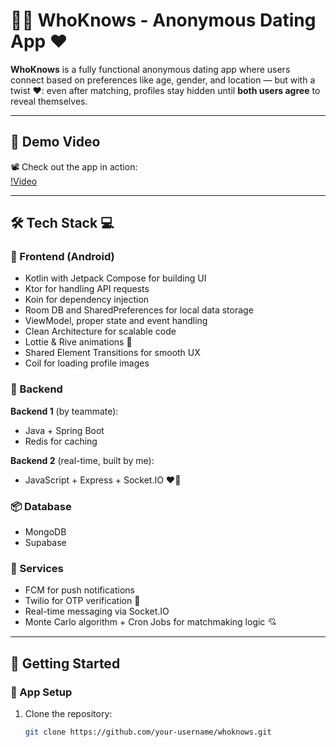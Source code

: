 # 🕵️‍♂️ WhoKnows - Anonymous Dating App ❤️

**WhoKnows** is a fully functional anonymous dating app where users connect based on preferences like age, gender, and location — but with a twist ❤️: even after matching, profiles stay hidden until **both users agree** to reveal themselves.

---

## 🎥 Demo Video

📽️ Check out the app in action:  
[!Video](https://github.com/KUSHAL-RAJ-PAREEK/Whoknows/blob/master/demo_video.mp4)

---

## 🛠️ Tech Stack 💻

### 💜 Frontend (Android)
- Kotlin with Jetpack Compose for building UI
- Ktor for handling API requests
- Koin for dependency injection
- Room DB and SharedPreferences for local data storage
- ViewModel, proper state and event handling
- Clean Architecture for scalable code
- Lottie & Rive animations 💫
- Shared Element Transitions for smooth UX
- Coil for loading profile images

### 🧠 Backend

**Backend 1** (by teammate):
- Java + Spring Boot
- Redis for caching

**Backend 2** (real-time, built by me):
- JavaScript + Express + Socket.IO ❤️‍🔥

### 📦 Database
- MongoDB
- Supabase

### 🔔 Services
- FCM for push notifications
- Twilio for OTP verification 🔐
- Real-time messaging via Socket.IO
- Monte Carlo algorithm + Cron Jobs for matchmaking logic 💘

---

## 🚀 Getting Started

### 📱 App Setup
1. Clone the repository:
   ```bash
   git clone https://github.com/your-username/whoknows.git
